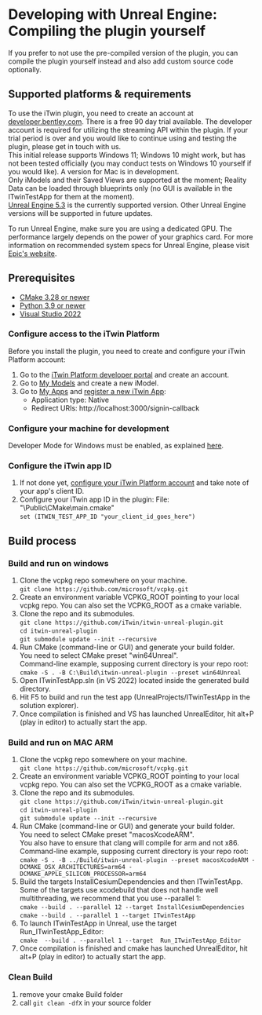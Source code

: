 # Developing with Unreal Engine: Compiling the plugin yourself

If you prefer to not use the pre-compiled version of the plugin, you can compile the plugin yourself instead and also add custom source code optionally.

## Supported platforms & requirements
To use the iTwin plugin, you need to create an account at [developer.bentley.com](https://developer.bentley.com). There is a free 90 day trial available. The developer account is required for utilizing the streaming API within the plugin. If your trial period is over and you would like to continue using and testing the plugin, please get in touch with us.<br>
This initial release supports Windows 11; Windows 10 might work, but has not been tested officially (you may conduct tests on Windows 10 yourself if you would like). A version for Mac is in development.<br>
Only iModels and their Saved Views are supported at the moment; Reality Data can be loaded through blueprints only (no GUI is available in the ITwinTestApp for them at the moment).<br>
[Unreal Engine 5.3](https://dev.epicgames.com/documentation/en-us/unreal-engine/installing-unreal-engine?application_version=5.3) is the currently supported version. Other Unreal Engine versions will be supported in future updates.<br>

To run Unreal Engine, make sure you are using a dedicated GPU. The performance largely depends on the power of your graphics card. For more information on recommended system specs for Unreal Engine, please visit [Epic's website](https://dev.epicgames.com/documentation/de-de/unreal-engine/hardware-and-software-specifications-for-unreal-engine).


## Prerequisites

- [CMake 3.28 or newer](https://cmake.org/download/)
- [Python 3.9 or newer](https://www.python.org/downloads/)
- [Visual Studio 2022](https://dev.epicgames.com/documentation/en-us/unreal-engine/setting-up-visual-studio-development-environment-for-cplusplus-projects-in-unreal-engine?application_version=5.3)

### <a id="configure-itwin-platform"></a> Configure access to the iTwin Platform

Before you install the plugin, you need to create and configure your iTwin Platform account:<br>
1. Go to the [iTwin Platform developer portal](https://developer.bentley.com/) and create an account.<br>
2. Go to [My Models](https://developer.bentley.com/my-imodels/) and create a new iModel.<br>
3. Go to [My Apps](https://developer.bentley.com/my-apps/) and [register a new iTwin App](https://developer.bentley.com/tutorials/quickstart-web-and-service-apps/#12-register-your-application):
   - Application type: Native
   - Redirect URIs: http://localhost:3000/signin-callback

### Configure your machine for development

Developer Mode for Windows must be enabled, as explained [here](https://learn.microsoft.com/en-us/windows/apps/get-started/enable-your-device-for-development).

### <a id="configure-itwin-platform"></a> Configure the iTwin app ID

1. If not done yet, [configure your iTwin Platform account](#configure-itwin-platform) and take note of your app's client ID.
2. Configure your iTwin app ID in the plugin:
   File: "\Public\CMake\main.cmake"<br>
   `set (ITWIN_TEST_APP_ID "your_client_id_goes_here")`<br>
   
## Build process

### Build and run on windows

1. Clone the vcpkg repo somewhere on your machine.<br>
`git clone https://github.com/microsoft/vcpkg.git`
2. Create an environment variable VCPKG_ROOT pointing to your local vcpkg repo.
   You can also set the VCPKG_ROOT as a cmake variable.
3. Clone the repo and its submodules.<br>
`git clone https://github.com/iTwin/itwin-unreal-plugin.git`<br>
`cd itwin-unreal-plugin`<br>
`git submodule update --init --recursive`
4. Run CMake (command-line or GUI) and generate your build folder.<br>
   You need to select CMake preset "win64Unreal".<br>
   Command-line example, supposing current directory is your repo root:<br>
`cmake -S . -B C:\Build\itwin-unreal-plugin --preset win64Unreal`
5. Open ITwinTestApp.sln (in VS 2022) located inside the generated build directory.
6. Hit F5 to build and run the test app (UnrealProjects/ITwinTestApp in the solution explorer).
7. Once compilation is finished and VS has launched UnrealEditor, hit alt+P (play in editor) to actually start the app.

### Build and run on MAC ARM

1. Clone the vcpkg repo somewhere on your machine.<br>
`git clone https://github.com/microsoft/vcpkg.git`
2. Create an environment variable VCPKG_ROOT pointing to your local vcpkg repo.
   You can also set the VCPKG_ROOT as a cmake variable.
3. Clone the repo and its submodules.<br>
`git clone https://github.com/iTwin/itwin-unreal-plugin.git`<br>
`cd itwin-unreal-plugin`<br>
`git submodule update --init --recursive`<br>
4. Run CMake (command-line or GUI) and generate your build folder.<br>
   You need to select CMake preset "macosXcodeARM".<br>
   You also have to ensure that clang will compile for arm and not x86.<br>
   Command-line example, supposing current directory is your repo root:<br>
`cmake -S . -B ../Build/itwin-unreal-plugin --preset macosXcodeARM -DCMAKE_OSX_ARCHITECTURES=arm64 -DCMAKE_APPLE_SILICON_PROCESSOR=arm64`
5. Build the targets InstallCesiumDependencies and then ITwinTestApp.<br>
   Some of the targets use xcodebuild that does not handle well multithreading, we recommend that you use --parallel 1:<br>
`cmake --build . --parallel 12 --target InstallCesiumDependencies`<br>
`cmake --build . --parallel 1 --target ITwinTestApp`
6. To launch ITwinTestApp in Unreal, use the target Run_ITwinTestApp_Editor:<br>
`cmake  --build . --parallel 1 --target  Run_ITwinTestApp_Editor`
7. Once compilation is finished and cmake has launched UnrealEditor, hit alt+P (play in editor) to actually start the app.


### Clean Build

1. remove your cmake Build folder
2. call `git clean -dfX` in your source folder



